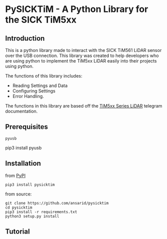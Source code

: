 # PySICKTiM - A Python Library for the SICK TiM5xx

Introduction
------

This is a python library made to interact with the SICK TiM561 LiDAR sensor over the USB connection. This library was created to help developers who are using python to implement the TiM5xx LiDAR easily into their projects using python.

 The functions of this library includes:
 * Reading Settings and Data
 * Configuring Settings
 * Error Handling. 

The functions in this library are based off the [TiM5xx Series LiDAR](https://cdn.sick.com/media/docs/7/27/927/Technical_information_Telegram_Listing_Ranging_sensors_LMS1xx_LMS5xx_TiM5xx_MRS1000_MRS6000_NAV310_LD_OEM15xx_LD_LRS36xx_LMS4000_en_IM0045927.PDF) telegram documentation.

Prerequisites
------
    pyusb
pip3 install pyusb

Installation
------

from [PyPI](https://pypi.org/project/pysicktim/)

    pip3 install pysicktim

from source:

    git clone https://github.com/ansarid/pysicktim
    cd pysicktim
    pip3 install -r requirements.txt
    python3 setup.py install

Tutorial
------
